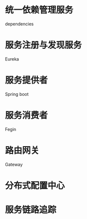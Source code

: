 <!--
 * @Author: wjn
 * @Date: 2020-03-31 10:38:56
 * @LastEditors: wjn
 * @LastEditTime: 2020-04-01 14:18:58
 -->
# 统一依赖管理服务

dependencies

# 服务注册与发现服务

Eureka

# 服务提供者

Spring boot

# 服务消费者

Fegin

# 路由网关

Gateway

# 分布式配置中心

# 服务链路追踪